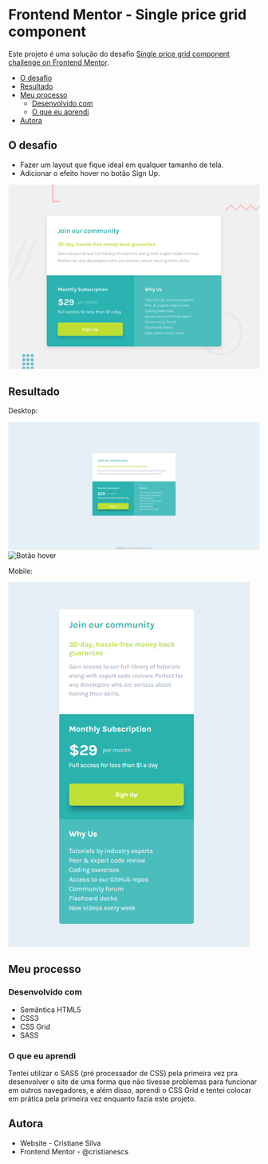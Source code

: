 # Frontend Mentor - Single price grid component
Este projeto é uma solução do desafio [Single price grid component challenge on Frontend Mentor](https://www.frontendmentor.io/challenges/single-price-grid-component-5ce41129d0ff452fec5abbbc). 


- [O desafio](#o-desafio)
- [Resultado](#resultado)
- [Meu processo](#meu-processo)
  - [Desenvolvido com](#desenvolvido-com)
  - [O que eu aprendi](#o-que-eu-aprendi)
- [Autora](#autora)

## O desafio

- Fazer um layout que fique ideal em qualquer tamanho de tela.
- Adicionar o efeito hover no botão Sign Up.

![Design preview for the Single price grid component coding challenge](./design/desktop-preview.jpg)

## Resultado
Desktop:

![Meu resultado do desafio - versão desktop](./design/resultado-desktop.png)
![Botão hover](./design/botão-hover.gif)

Mobile:

![Meu resultado do desafio - versão mobile](./design/resultado-mobile.png)

## Meu processo

### Desenvolvido com
- Semântica HTML5
- CSS3
- CSS Grid
- SASS

### O que eu aprendi
Tentei utilizar o SASS (pré processador de CSS) pela primeira vez pra desenvolver o site de uma forma que não tivesse problemas para funcionar em outros navegadores, e além disso, aprendi o CSS Grid e tentei colocar em prática pela primeira vez enquanto fazia este projeto.

## Autora
- Website - Cristiane Silva
- Frontend Mentor - @cristianescs
